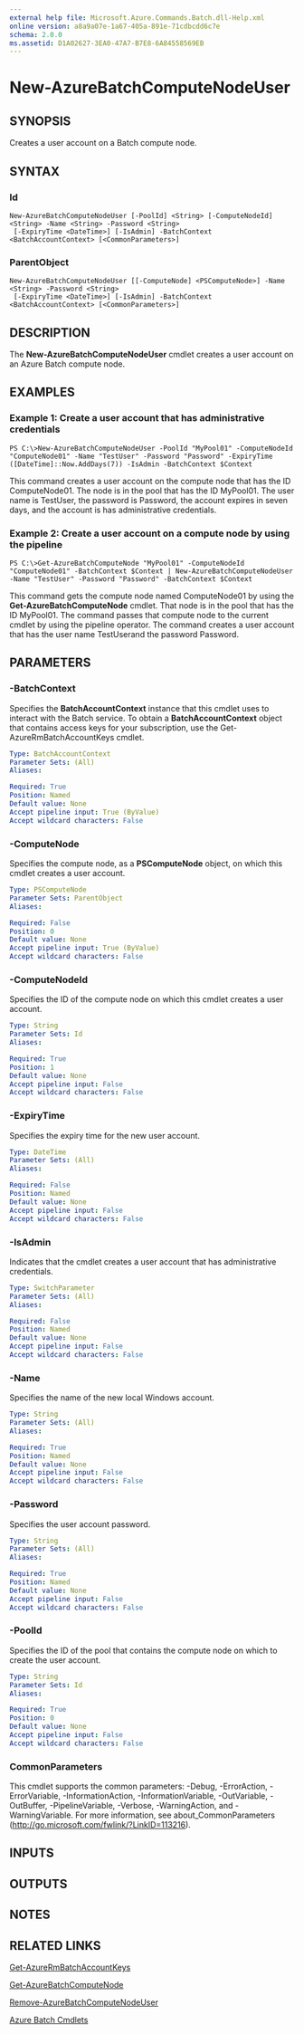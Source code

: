 ```yaml
---
external help file: Microsoft.Azure.Commands.Batch.dll-Help.xml
online version: a8a9a07e-1a67-405a-891e-71cdbcdd6c7e
schema: 2.0.0
ms.assetid: D1A02627-3EA0-47A7-B7E8-6A84558569EB
---
```


# New-AzureBatchComputeNodeUser

## SYNOPSIS
Creates a user account on a Batch compute node.

## SYNTAX

### Id
```
New-AzureBatchComputeNodeUser [-PoolId] <String> [-ComputeNodeId] <String> -Name <String> -Password <String>
 [-ExpiryTime <DateTime>] [-IsAdmin] -BatchContext <BatchAccountContext> [<CommonParameters>]
```

### ParentObject
```
New-AzureBatchComputeNodeUser [[-ComputeNode] <PSComputeNode>] -Name <String> -Password <String>
 [-ExpiryTime <DateTime>] [-IsAdmin] -BatchContext <BatchAccountContext> [<CommonParameters>]
```

## DESCRIPTION
The **New-AzureBatchComputeNodeUser** cmdlet creates a user account on an Azure Batch compute node.

## EXAMPLES

### Example 1: Create a user account that has administrative credentials
```
PS C:\>New-AzureBatchComputeNodeUser -PoolId "MyPool01" -ComputeNodeId "ComputeNode01" -Name "TestUser" -Password "Password" -ExpiryTime ([DateTime]::Now.AddDays(7)) -IsAdmin -BatchContext $Context
```

This command creates a user account on the compute node that has the ID ComputeNode01.
The node is in the pool that has the ID MyPool01.
The user name is TestUser, the password is Password, the account expires in seven days, and the account is has administrative credentials.

### Example 2: Create a user account on a compute node by using the pipeline
```
PS C:\>Get-AzureBatchComputeNode "MyPool01" -ComputeNodeId "ComputeNode01" -BatchContext $Context | New-AzureBatchComputeNodeUser -Name "TestUser" -Password "Password" -BatchContext $Context
```

This command gets the compute node named ComputeNode01 by using the **Get-AzureBatchComputeNode** cmdlet.
That node is in the pool that has the ID MyPool01.
The command passes that compute node to the current cmdlet by using the pipeline operator.
The command creates a user account that has the user name TestUserand the password Password.

## PARAMETERS

### -BatchContext
Specifies the **BatchAccountContext** instance that this cmdlet uses to interact with the Batch service.
To obtain a **BatchAccountContext** object that contains access keys for your subscription, use the Get-AzureRmBatchAccountKeys cmdlet.

```yaml
Type: BatchAccountContext
Parameter Sets: (All)
Aliases: 

Required: True
Position: Named
Default value: None
Accept pipeline input: True (ByValue)
Accept wildcard characters: False
```

### -ComputeNode
Specifies the compute node, as a **PSComputeNode** object, on which this cmdlet creates a user account.

```yaml
Type: PSComputeNode
Parameter Sets: ParentObject
Aliases: 

Required: False
Position: 0
Default value: None
Accept pipeline input: True (ByValue)
Accept wildcard characters: False
```

### -ComputeNodeId
Specifies the ID of the compute node on which this cmdlet creates a user account.

```yaml
Type: String
Parameter Sets: Id
Aliases: 

Required: True
Position: 1
Default value: None
Accept pipeline input: False
Accept wildcard characters: False
```

### -ExpiryTime
Specifies the expiry time for the new user account.

```yaml
Type: DateTime
Parameter Sets: (All)
Aliases: 

Required: False
Position: Named
Default value: None
Accept pipeline input: False
Accept wildcard characters: False
```

### -IsAdmin
Indicates that the cmdlet creates a user account that has administrative credentials.

```yaml
Type: SwitchParameter
Parameter Sets: (All)
Aliases: 

Required: False
Position: Named
Default value: None
Accept pipeline input: False
Accept wildcard characters: False
```

### -Name
Specifies the name of the new local Windows account.

```yaml
Type: String
Parameter Sets: (All)
Aliases: 

Required: True
Position: Named
Default value: None
Accept pipeline input: False
Accept wildcard characters: False
```

### -Password
Specifies the user account password.

```yaml
Type: String
Parameter Sets: (All)
Aliases: 

Required: True
Position: Named
Default value: None
Accept pipeline input: False
Accept wildcard characters: False
```

### -PoolId
Specifies the ID of the pool that contains the compute node on which to create the user account.

```yaml
Type: String
Parameter Sets: Id
Aliases: 

Required: True
Position: 0
Default value: None
Accept pipeline input: False
Accept wildcard characters: False
```

### CommonParameters
This cmdlet supports the common parameters: -Debug, -ErrorAction, -ErrorVariable, -InformationAction, -InformationVariable, -OutVariable, -OutBuffer, -PipelineVariable, -Verbose, -WarningAction, and -WarningVariable. For more information, see about_CommonParameters (http://go.microsoft.com/fwlink/?LinkID=113216).

## INPUTS

## OUTPUTS

## NOTES

## RELATED LINKS

[Get-AzureRmBatchAccountKeys](./Get-AzureRmBatchAccountKeys.md)

[Get-AzureBatchComputeNode](./Get-AzureBatchComputeNode.md)

[Remove-AzureBatchComputeNodeUser](./Remove-AzureBatchComputeNodeUser.md)

[Azure Batch Cmdlets](./AzureRM.Batch.md)


